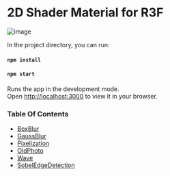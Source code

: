 # 2D Shader Material for R3F

![image](https://i.imgur.com/tIodQdJ.gif)

In the project directory, you can run:

#### `npm install`

#### `npm start`

Runs the app in the development mode.\
Open [http://localhost:3000](http://localhost:3000) to view it in your browser.

### Table Of Contents

-   [BoxBlur](https://github.com/peipei82417/basic-2d-shader-material/blob/main/src/material/BoxBlurShaderMaterial.js)
-   [GaussBlur](https://github.com/peipei82417/basic-2d-shader-material/blob/main/src/material/GaussBlurShaderMaterial.js)
-   [Pixelization](https://github.com/peipei82417/basic-2d-shader-material/blob/main/src/material/PixelShaderMaterial.js)
-   [OldPhoto](https://github.com/peipei82417/basic-2d-shader-material/blob/main/src/material/OldPhotoShaderMaterial.js)
-   [Wave](https://github.com/peipei82417/basic-2d-shader-material/blob/main/src/material/WaveShaderMaterial.js)
-   [SobelEdgeDetection](https://github.com/peipei82417/basic-2d-shader-material/blob/main/src/material/SobelEdgeDetectionShaderMaterial.js)

